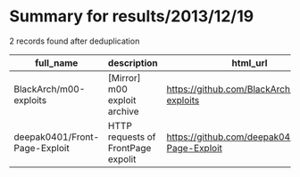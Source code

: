 
# Summary for results/2013/12/19
    
2 records found after deduplication

| full_name | description | html_url | matched_list | matched_count | pushed_at | size | stargazers_count | language | forks_count |
|-------------------------------|------------------------------------|--------------------------------------------------|----------------|-----------------|---------------------------|--------|--------------------|------------|---------------|
| BlackArch/m00-exploits | [Mirror] m00 exploit archive | https://github.com/BlackArch/m00-exploits | ['exploit'] | 1 | 2013-12-19 02:27:57+00:00 | 1676 | 6 | nan | 8 |
| deepak0401/Front-Page-Exploit | HTTP requests of FrontPage expolit | https://github.com/deepak0401/Front-Page-Exploit | ['exploit'] | 1 | 2013-12-19 10:38:41+00:00 | 100 | 15 | nan | 4 |
